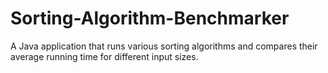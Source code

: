 # Sorting-Algorithm-Benchmarker
A Java application that runs various sorting algorithms and compares their average running time for different input sizes.
